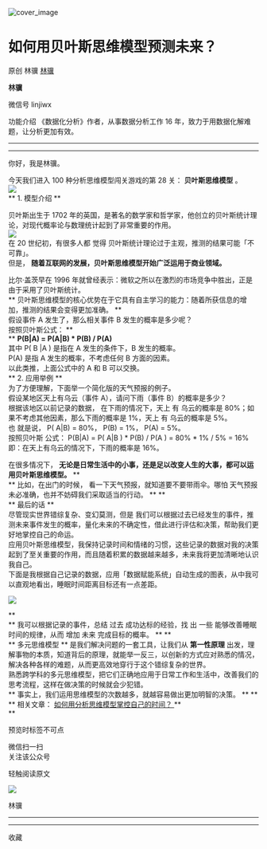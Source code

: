 ![cover_image](https://mmbiz.qlogo.cn/mmbiz_jpg/giaycic3UNwo2F5Cia9sHygSiaW6eDmDm40ovHuJf3jmrQWwbyE1FcFkDJziaoUqoVlqWntSNr9jk3mVlJmia03kLEhw/0?wx_fmt=jpeg)

#  如何用贝叶斯思维模型预测未来？

原创  林骥  [ 林骥 ](javascript:void\(0\);)

**林骥**

微信号  linjiwx

功能介绍  《数据化分析》作者，从事数据分析工作 16 年，致力于用数据化解难题，让分析更加有效。

__ __

__ _ _ _ _

你好，我是林骥。  
  
今天我们进入 100 种分析思维模型闯关游戏的第 28 关：  **贝叶斯思维模型** 。  
![](https://mmbiz.qpic.cn/mmbiz_png/giaycic3UNwo3uugGKBAQzZyZE013UxJ9o1O6kdKAk7WUm82GcJ0DyXkVEQ3wZmT2Kgk05P6zLC841YFRfSFJ30g/640?wx_fmt=png)  
** 1\. 模型介绍  **  
  
贝叶斯出生于 1702 年的英国，是著名的数学家和哲学家，他创立的贝叶斯统计理论，对现代概率论与数理统计起到了非常重要的作用。  
![](https://mmbiz.qpic.cn/mmbiz_jpg/giaycic3UNwo2F5Cia9sHygSiaW6eDmDm40o1xdS8ecHiabj4UweFBR6ptfEyLuHD5crrrmySsnWlvLWRQs5dMuwrqA/640?wx_fmt=jpeg)  
在 20 世纪初，有很多人都  觉得  贝叶斯统计理论过于主观，推测的结果可能「不可靠」。  
但是， **随着互联网的发展，贝叶斯思维模型开始广泛运用于商业领域。**  
  
比尔·盖茨早在 1996 年就曾经表示：微软之所以在激烈的市场竞争中胜出，正是由于采用了贝叶斯统计。  
** 贝叶斯思维模型的核心优势在于它具有自主学习的能力：随着所获信息的增加，推测的结果会变得更加准确。  **  
假设事件 A 发生了，那么相关事件 B 发生的概率是多少呢？  
按照贝叶斯公式：  **  
** **P(B|A) = P(A|B) * P(B) / P(A)**  
其中  P(  B  |A  )  是指在 A 发生的条件下，B 发生的概率。  
P(A) 是指 A 发生的概率，不考虑任何 B 方面的因素。  
以此类推，上面公式中的 A 和 B 可以交换。  
** 2\. 应用举例  **  
为了方便理解，下面举一个简化版的天气预报的例子。  
假设某地区天上有乌云（事件 A），请问下雨（事件 B）的概率是多少？  
根据该地区以前记录的数据，  在下雨的情况下，天上  有  乌云的概率是 80%；如果不考虑其他因素，那么下雨的概率是 1%，天上  有  乌云的概率是
5%。  
也  就是说，  P(  A|B)  = 80%，  P(B) = 1%，  P(A)  = 5%。  
按照贝叶斯  公式：  P(B|A)  =  P(  A|B  )  *  P(B)  /  P(A  )  = 80% * 1% / 5%  = 16%  
即：在天上有乌云的情况下，下雨的概率是 16%。  
  
在很多情况下，  **无论是日常生活中的小事，还是足以改变人生的大事，都可以运用贝叶斯思维模型。** **  
** 比如，在出门的时候，  看一下天气预报，就知道要不要带雨伞。哪怕  天气预报未必准确，也并不妨碍我们采取适当的行动。  ** **  
** 最后的话  **  
尽管现实世界错综复杂、变幻莫测，但是
我们可以根据过去已经发生的事件，推测未来事件发生的概率，量化未来的不确定性，借此进行评估和决策，帮助我们更好地掌控自己的命运。  
应用贝叶斯思维模型，我保持记录时间和情绪的习惯，这些记录的数据对我的决策起到了至关重要的作用，而且随着积累的数据越来越多，未来我将更加清晰地认识我自己。  
下面是我根据自己记录的数据，应用「数据赋能系统」自动生成的图表，从中我可以直观地看出，睡眠时间距离目标还有一点差距。  
  

![](https://mmbiz.qpic.cn/mmbiz_png/giaycic3UNwo2F5Cia9sHygSiaW6eDmDm40oZuIy7ccebAIcQ3sLUJxJHboibjRJ3447jvR2MZtHbHknT95TFza8FcA/640?wx_fmt=png)

**  
** 我可以根据记录的事件，总结  过去  成功达标的经验，找  出  一些  能够改善睡眠时间的规律，从而  增加  未来  完成目标的概率。  **
**  
** 多元思维模型  ** 是我们解决问题的一套工具，让我们从 **第一性原理**
出发，理解事物的本质，知道背后的原理，就能举一反三，以创新的方式应对熟悉的情况，解决各种各样的难题，从而更高效地穿行于这个错综复杂的世界。  
熟悉跨学科的多元思维模型，把它们正确地应用于日常工作和生活中，改善我们的思考流程，这样在做决策的时候就会少犯错。  
** 事实上，我们运用思维模型的次数越多，就越容易做出更加明智的决策。  ** **  
** 相关文章： [ 如何用分析思维模型掌控自己的时间？
](http://mp.weixin.qq.com/s?__biz=MzA4ODE2OTIxMw==&mid=2653480332&idx=1&sn=59f2fe4d4d12d9fea511b8aa3b7cb9d6&chksm=8bf20a1ebc8583085fd7361200d771ef8ac3edaec7c721c76bf82d63c57bbb54a869294ce3ce&scene=21#wechat_redirect)
** [
](http://mp.weixin.qq.com/s?__biz=MzA4ODE2OTIxMw==&mid=2653480332&idx=1&sn=59f2fe4d4d12d9fea511b8aa3b7cb9d6&chksm=8bf20a1ebc8583085fd7361200d771ef8ac3edaec7c721c76bf82d63c57bbb54a869294ce3ce&scene=21#wechat_redirect)  
**

预览时标签不可点

微信扫一扫  
关注该公众号



轻触阅读原文

![](http://mmbiz.qpic.cn/mmbiz_png/giaycic3UNwo3rBmMJ1emiaHxRCj3Om1wuZZCsgHvFSR3sVQrPsicIlRiaGUicJD8KCZibrmu0FzGBc6aBzfBz3HLIeDA/0?wx_fmt=png)

林骥







****



****



  收藏

